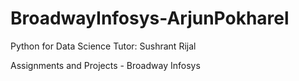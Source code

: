 # BroadwayInfosys-ArjunPokharel
Python for Data Science
Tutor: Sushrant Rijal

Assignments and Projects - Broadway Infosys
